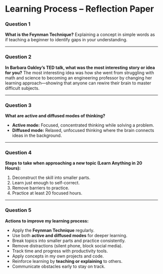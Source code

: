 # Learning Process – Reflection Paper

### Question 1  
**What is the Feynman Technique?** 
Explaining a concept in simple words as if teaching a beginner to identify gaps in your understanding. 

---

### Question 2  
**In Barbara Oakley’s TED talk, what was the most interesting story or idea for you?** 
 The most interesting idea was how she went from struggling with math and science to becoming an engineering professor by changing her learning approach—showing that anyone can rewire their brain to master difficult subjects. 

---

### Question 3  
**What are active and diffused modes of thinking?** 
- **Active mode:** Focused, concentrated thinking while solving a problem. 
- **Diffused mode:** Relaxed, unfocused thinking where the brain connects ideas in the background. 

---

### Question 4  
**Steps to take when approaching a new topic (Learn Anything in 20 Hours):** 
1. Deconstruct the skill into smaller parts. 
2. Learn just enough to self-correct. 
3. Remove barriers to practice. 
4. Practice at least 20 focused hours. 

---

### Question 5  
**Actions to improve my learning process:** 
- Apply the **Feynman Technique** regularly. 
- Use both **active and diffused modes** for deeper learning. 
- Break topics into smaller parts and practice consistently. 
- Remove distractions (silent phone, block social media). 
- Track time and progress with productivity tools. 
- Apply concepts in my own projects and code. 
- Reinforce learning by **teaching or explaining** to others. 
- Communicate obstacles early to stay on track. 
